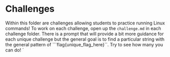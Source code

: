 # Challenges
Within this folder are challenges allowing students to practice running Linux commands! To work on each challenge, open up the ```challenge.md``` in each challenge folder. There is a prompt that will provide a bit more guidance for each unique challenge but the general goal is to find a particular string with the general pattern of ```flag{unique_flag_here}``. Try to see how many you can do!
`
